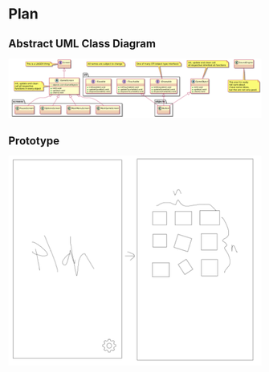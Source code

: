 # Plan
## Abstract UML Class Diagram
![uml diagram](uml.png)
## Prototype
![prototype](https://github.com/tacticalhippopotamus/testing-app/blob/main/core/prototype.png?raw=true)
